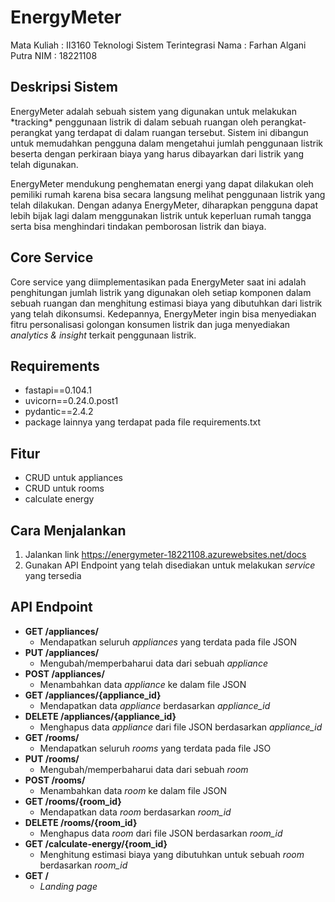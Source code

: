 # EnergyMeter

Mata Kuliah : II3160 Teknologi Sistem Terintegrasi
Nama : Farhan Algani Putra
NIM : 18221108

## Deskripsi Sistem
<p>
EnergyMeter adalah sebuah sistem yang digunakan untuk melakukan *tracking* penggunaan listrik di dalam sebuah ruangan oleh perangkat-perangkat yang terdapat di dalam ruangan tersebut. Sistem ini dibangun untuk memudahkan pengguna dalam mengetahui jumlah penggunaan listrik beserta dengan perkiraan biaya yang harus dibayarkan dari listrik yang telah digunakan.
</p>
<p>
EnergyMeter mendukung penghematan energi yang dapat dilakukan oleh pemiliki rumah karena bisa secara langsung melihat penggunaan listrik yang telah dilakukan. Dengan adanya EnergyMeter, diharapkan pengguna dapat lebih bijak lagi dalam menggunakan listrik untuk keperluan rumah tangga serta bisa menghindari tindakan pemborosan listrik dan biaya.
</p>

## Core Service
Core service yang diimplementasikan pada EnergyMeter saat ini adalah penghitungan jumlah listrik yang digunakan oleh setiap komponen dalam sebuah ruangan dan menghitung estimasi biaya yang dibutuhkan dari listrik yang telah dikonsumsi. Kedepannya, EnergyMeter ingin bisa menyediakan fitru personalisasi golongan konsumen listrik dan juga menyediakan *analytics & insight* terkait penggunaan listrik.

## Requirements
- fastapi==0.104.1
- uvicorn==0.24.0.post1
- pydantic==2.4.2
- package lainnya yang terdapat pada file requirements.txt

## Fitur
- CRUD untuk appliances
- CRUD untuk rooms
- calculate energy

## Cara Menjalankan
1. Jalankan link https://energymeter-18221108.azurewebsites.net/docs
2. Gunakan API Endpoint yang telah disediakan untuk melakukan *service* yang tersedia

## API Endpoint
- **GET /appliances/**
    - Mendapatkan seluruh *appliances* yang terdata pada file JSON
- **PUT /appliances/**
    - Mengubah/memperbaharui data dari sebuah *appliance*
- **POST /appliances/**
    - Menambahkan data *appliance* ke dalam file JSON
- **GET /appliances/{appliance_id}**
    - Mendapatkan data *appliance* berdasarkan *appliance_id*
- **DELETE /appliances/{appliance_id}**
    - Menghapus data *appliance* dari file JSON berdasarkan *appliance_id*
- **GET /rooms/**
    - Mendapatkan seluruh *rooms* yang terdata pada file JSO
- **PUT /rooms/**
    - Mengubah/memperbaharui data dari sebuah *room*
- **POST /rooms/**
    - Menambahkan data *room* ke dalam file JSON
- **GET /rooms/{room_id}**
    - Mendapatkan data *room* berdasarkan *room_id*
- **DELETE /rooms/{room_id}**
    - Menghapus data *room* dari file JSON berdasarkan *room_id*
- **GET /calculate-energy/{room_id}**
    - Menghitung estimasi biaya yang dibutuhkan untuk sebuah *room* berdasarkan *room_id*
- **GET /**
    - *Landing page*